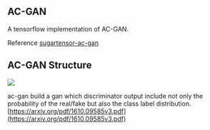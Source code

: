 ## AC-GAN
A tensorflow implementation of AC-GAN. 

Reference [sugartensor-ac-gan](https://github.com/buriburisuri/ac-gan)
## AC-GAN Structure
![](../../images/ac-gan-fig-01.png)

ac-gan build a gan which discriminator output include not only the probability of the real/fake but also the class label distribution.
[https://arxiv.org/pdf/1610.09585v3.pdf](https://arxiv.org/pdf/1610.09585v3.pdf)

